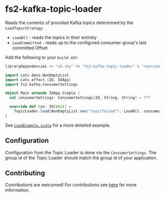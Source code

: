# fs2-kafka-topic-loader

Reads the contents of provided Kafka topics determined by the `LoadTopicStrategy`.

- `LoadAll` - reads the topics in their entirety
- `LoadCommitted` - reads up to the configured consumer-group's last committed Offset

Add the following to your `build.sbt`:

```scala
libraryDependencies += "uk.sky" %% "fs2-kafka-topic-loader" % "<version>"
```

```scala
import cats.data.NonEmptyList
import cats.effect.{IO, IOApp}
import fs2.kafka.ConsumerSettings

object Main extends IOApp.Simple {
  val consumerSettings: ConsumerSettings[IO, String, String] = ???

  override def run: IO[Unit] =
    TopicLoader.load(NonEmptyList.one("topicToLoad"), LoadAll, consumerSettings).evalTap(IO.println).compile.drain
}
```

See [`LoadExample.scala`](./it/src/main/scala/load/LoadExample.scala) for a more detailed example.

## Configuration

Configuration from the Topic Loader is done via the `ConsumerSettings`. The group id of the Topic Loader should match
the group id of your application.

## Contributing

Contributions are welcomed! For contributions see [here](./CONTRIBUTING.md) for more information.